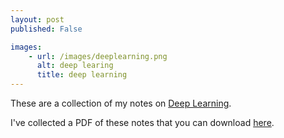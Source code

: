 ```yaml
---
layout: post
published: False

images:
    - url: /images/deeplearning.png
      alt: deep learing
      title: deep learning
---
```


These are a collection of my notes on [Deep Learning](http://www.deeplearningbook.org/).

I've collected a PDF of these notes that you can download [here]().



